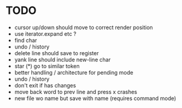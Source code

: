 # TODO

- cursor up/down should move to correct render position
- use iterator.expand etc ?
- find char
- undo / history
- delete line should save to register
- yank line should include new-line char
- star (*) go to similar token
- better handling / architecture for pending mode
- undo / history
- don't exit if has changes
- move back word to prev line and press x crashes
- new file wo name but save with name (requires command mode)
